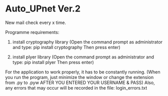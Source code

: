 # Auto_UPnet Ver.2
New mail check every x time.

Programme requirements:

1) install cryptography library 
(Open the command prompt as administrator and type:
pip install cryptography
Then press enter)

2) install plyer library 
(Open the command prompt as administrator and type:
pip install plyer
Then press enter)

For the application to work properly, it has to be constantly running. (When you run the program, just minimize the window or change the extension from .py to .pyw AFTER YOU ENTERED YOUR USERNAME & PASS)
Also, any errors that may occur will be recorded in the file: login_errors.txt
